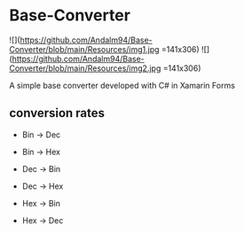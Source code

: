 # Base-Converter
![](https://github.com/Andalm94/Base-Converter/blob/main/Resources/img1.jpg =141x306)
![](https://github.com/Andalm94/Base-Converter/blob/main/Resources/img2.jpg =141x306)

A simple base converter developed with C# in Xamarin Forms

## conversion rates
- Bin -> Dec
- Bin -> Hex

- Dec -> Bin
- Dec -> Hex

- Hex -> Bin
- Hex -> Dec
